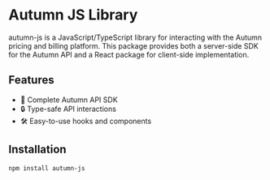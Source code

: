 # Autumn JS Library

autumn-js is a JavaScript/TypeScript library for interacting with the Autumn pricing and billing platform. This package provides both a server-side SDK for the Autumn API and a React package for client-side implementation.

## Features

- 🚀 Complete Autumn API SDK
- 🔒 Type-safe API interactions
- 🛠️ Easy-to-use hooks and components

## Installation

```bash
npm install autumn-js
```
